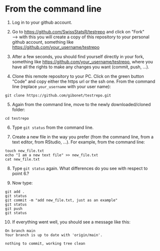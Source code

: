 
# From the command line

1. Log in to your github account.  

2. Go to <https://github.com/SwissStatsR/testrepo> and click on "Fork"  
    --> with this you will create a copy of this repository to your personal github account, something like <https://github.com/your_username/testrepo>  
    
3. After a few seconds, you should find yourself directly in your fork, something like <https://github.com/your_username/testrepo>, where you have all the rights to make any changes you want (commit, push, ...).  

4. Clone this remote repository to your PC. Click on the green button "Code" and copy either the https url or the ssh one. From the command line (replace `your_username` with your user name):
```
git clone https://github.com/gibonet/testrepo.git
```

5. Again from the command line, move to the newly downloaded/cloned folder:
```
cd testrepo
```

6. Type `git status` from the command line.  

7. Create a new file in the way you prefer (from the command line, from a text editor, from RStudio, ...). For example, from the command line:
```
touch new_file.txt
echo "I am a new text file" >> new_file.txt
cat new_file.txt
```

8. Type `git status` again. What differences do you see with respect to point 6.?  

9. Now type:
```
git add .
git status
git commit -m "add new_file.txt, just as an example"
git status
git push
git status
```

10. If everything went well, you should see a message like this:
```
On branch main
Your branch is up to date with 'origin/main'.

nothing to commit, working tree clean
```

